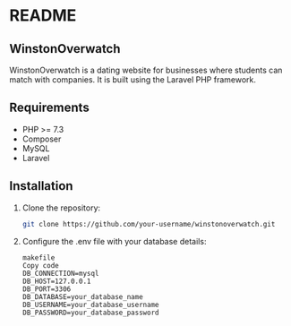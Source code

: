 # README

## WinstonOverwatch

WinstonOverwatch is a dating website for businesses where students can match with companies. It is built using the Laravel PHP framework.

## Requirements

- PHP >= 7.3
- Composer
- MySQL
- Laravel

## Installation

1. Clone the repository:

   ```bash
   git clone https://github.com/your-username/winstonoverwatch.git
   ```
2. Configure the .env file with your database details:
   ```
   makefile
   Copy code
   DB_CONNECTION=mysql
   DB_HOST=127.0.0.1
   DB_PORT=3306
   DB_DATABASE=your_database_name
   DB_USERNAME=your_database_username
   DB_PASSWORD=your_database_password
   ```
